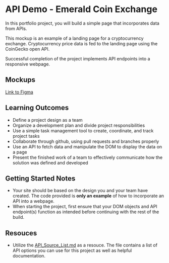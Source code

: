 # API Demo - Emerald Coin Exchange

In this portfolio project, you will build a simple page that incorporates data from APIs.

This mockup is an example of a landing page for a cryptocurrency exchange. Cryptocurrency price data is fed to the landing page using the CoinGecko open API. 

Successful completion of the project implements API endpoints into a responsive webpage. 

## Mockups

[Link to Figma](https://www.figma.com/file/7MQjI4WmteLM3UDJzsW6vm/Wireframe-%7C-Emerald-Coin-Exchange?node-id=0%3A1)

## Learning Outcomes
- Define a project design as a team
- Organize a development plan and divide project responsibilities
- Use a simple task management tool to create, coordinate, and track project tasks
- Collaborate through github, using pull requests and branches properly
- Use an API to fetch data and manipulate the DOM to display the data on a page
- Present the finished work of a team to effectively communicate how the solution was defined and developed

## Getting Started Notes

- Your site should be based on the design you and your team have created. The code provided is **only an example** of how to incorporate an API into a webpage. 
- When starting the project, first ensure that your DOM objects and API endpoint(s) function as intended before continuing with the rest of the build.

## Resouces
- Utilize the [API_Source_List.md](https://github.com/CS-Edwards/emerald-coin-exchange-project/blob/main/API_Source_List.md) as a resouce. The file contains a list of API options you can use for this project as well as helpful documentation.


